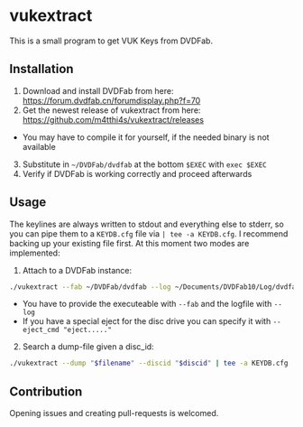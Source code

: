 # vukextract
This is a small program to get VUK Keys from DVDFab.

## Installation
1. Download and install DVDFab from here: https://forum.dvdfab.cn/forumdisplay.php?f=70
2. Get the newest release of vukextract from here: https://github.com/m4tthi4s/vukextract/releases
  * You may have to compile it for yourself, if the needed binary is not available
3. Substitute in `~/DVDFab/dvdfab` at the bottom `$EXEC` with `exec $EXEC`
4. Verify if DVDFab is working correctly and proceed afterwards

## Usage
The keylines are always written to stdout and everything else to stderr, so you can pipe them to a `KEYDB.cfg` file via `| tee -a KEYDB.cfg`. I recommend backing up your existing file first.
At this moment two modes are implemented:
1. Attach to a DVDFab instance:
```bash
./vukextract --fab ~/DVDFab/dvdfab --log ~/Documents/DVDFab10/Log/dvdfab_internal.log | tee -a KEYDB.cfg
```
  * You have to provide the executeable with `--fab` and the logfile with `--log`
  * If you have a special eject for the disc drive you can specify it with `--eject_cmd "eject....."`
  
2. Search a dump-file given a disc_id:
```bash
./vukextract --dump "$filename" --discid "$discid" | tee -a KEYDB.cfg
```

## Contribution
Opening issues and creating pull-requests is welcomed.
